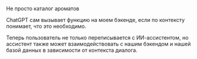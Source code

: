 Не просто каталог ароматов

ChatGPT сам вызывает функцию на моем бэкенде, если по контексту понимает, что это необходимо.

Теперь пользователь не только переписывается с ИИ-ассистентом, но ассистент также может взаимодействовать с нашим бэкендом и нашей базой данных в зависимости от контекста диалога.